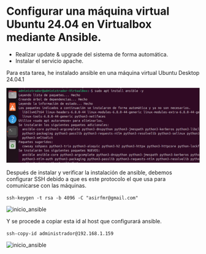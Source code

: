 # Configurar una máquina virtual Ubuntu 24.04 en Virtualbox mediante Ansible.

- Realizar update & upgrade del sistema de forma automática. 
- Instalar el servicio apache. 

Para esta tarea, he instalado ansible en una máquina virtual Ubuntu Desktop 24.04.1

![inicio_ansible](https://github.com/PPS13030588/terraform/blob/main/images/instalar_ansible.png)

Después de instalar y verificar la instalación de ansible, debemos configurar SSH debido a que es este protocolo el que usa para comunicarse con las máquinas.

```ssh-keygen -t rsa -b 4096 -C "asirfmr@gmail.com"```

![inicio_ansible](https://github.com/PPS13030588/terraform/blob/main/images/generar_ssh_ansible.png)


Y se procede a copiar esta id al host que configurará ansible.

``` ssh-copy-id administrador@192.168.1.159  ```

![inicio_ansible](https://github.com/PPS13030588/terraform/blob/main/images/ssh_añadida_ansible.png)

